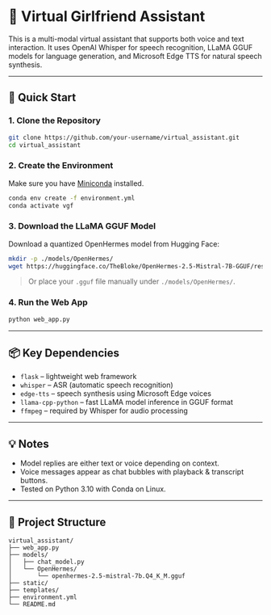 # 🧠 Virtual Girlfriend Assistant

This is a multi-modal virtual assistant that supports both voice and text interaction. It uses OpenAI Whisper for speech recognition, LLaMA GGUF models for language generation, and Microsoft Edge TTS for natural speech synthesis.

---

## 🚀 Quick Start

### 1. Clone the Repository

```bash
git clone https://github.com/your-username/virtual_assistant.git
cd virtual_assistant
```

### 2. Create the Environment

Make sure you have [Miniconda](https://docs.conda.io/en/latest/miniconda.html) installed.

```bash
conda env create -f environment.yml
conda activate vgf
```

### 3. Download the LLaMA GGUF Model

Download a quantized OpenHermes model from Hugging Face:

```bash
mkdir -p ./models/OpenHermes/
wget https://huggingface.co/TheBloke/OpenHermes-2.5-Mistral-7B-GGUF/resolve/main/openhermes-2.5-mistral-7b.Q4_K_M.gguf -O ./models/OpenHermes/openhermes-2.5-mistral-7b.Q4_K_M.gguf
```

> Or place your `.gguf` file manually under `./models/OpenHermes/`.

### 4. Run the Web App

```bash
python web_app.py
```

---

## 📦 Key Dependencies

- `flask` – lightweight web framework
- `whisper` – ASR (automatic speech recognition)
- `edge-tts` – speech synthesis using Microsoft Edge voices
- `llama-cpp-python` – fast LLaMA model inference in GGUF format
- `ffmpeg` – required by Whisper for audio processing

---

## 💡 Notes

- Model replies are either text or voice depending on context.
- Voice messages appear as chat bubbles with playback & transcript buttons.
- Tested on Python 3.10 with Conda on Linux.

---

## 📍 Project Structure

```
virtual_assistant/
├── web_app.py
├── models/
│   ├── chat_model.py
│   └── OpenHermes/
│       └── openhermes-2.5-mistral-7b.Q4_K_M.gguf
├── static/
├── templates/
├── environment.yml
└── README.md
```